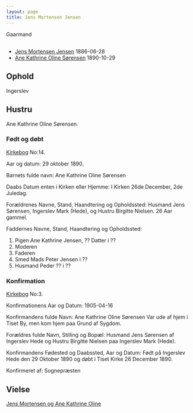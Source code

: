 ```yaml
---
layout: page
title: Jens Mortensen Jensen
---
```


Gaarmand

##

* [Jens Mortensen Jensen](/stamt/jens-mortensen-jensen/) 1886-06-28
* [Ane Kathrine Oline Sørensen](/stamt/ane-kathrine-oline-soerensen/) 1890-10-29

## Ophold
Ingerslev


## Hustru
Ane Kathrine Oline Sørensen.

### Født og døbt
[Kirkebog](https://www.danishfamilysearch.dk/sogn194/churchbook/source24782/opslag5013353)
No:14.

Aar og datum:
29 oktober 1890.

Barnets fulde navn:
Ane Kathrine Oline Sørensen

Daabs Datum enten i Kirken eller Hjemme:
I Kirken 26de December, 2de Juledag.

Forældrenes Navne, Stand, Haandtering og Opholdssted:
Husmand Jens Sørensen, Ingerslev Mark (Hede),
og Hustru Birgitte Nielsen. 26 Aar gammel.

Faddernes Navne, Stand, Haandtering og Opholdssted:
1. Pigen Ane Kathrine Jensen, ?? Datter i ??
2. Moderen
3. Faderen
4. Smed Mads Peter Jensen i ??
5. Husmand Peder ?? i ??

### Konfirmation
[Kirkebog](https://www.danishfamilysearch.dk/sogn194/churchbook/source24784/opslag5013733)
No:3.

Konfirmationens Aar og Datum:
1905-04-16

Konfirmandens fulde Navn:
Ane Kathrine Oline Sørensen
Var ude af hjem i Tiset By, men kom hjem paa Grund af Sygdom.

Forældres fulde Navn, Stilling og Bopæl:
Husmand Jens Sørensen af Ingerslev Hede og
Hustru Birgitte Nielsen paa Ingerslev Mark (Hede).

Konfirmandens Fødested og Daabssted, Aar og Datum:
Født på Ingerslev Hede den 29 Oktober 1890 og døbt i Tiset Kirke 26 December 1890. 

Konfirmeret af:
Sognepræsten


## Vielse
[Jens Mortensen og Ane Kathrine Oline](/stamt/jens-mortensen-ane-kathrine-oline/)
